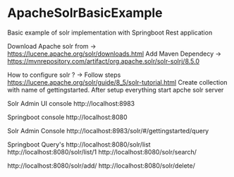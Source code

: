# ApacheSolrBasicExample
Basic example of solr implementation with Springboot Rest application

Download Apache solr from
-> https://lucene.apache.org/solr/downloads.html
Add Maven Dependecy
-> https://mvnrepository.com/artifact/org.apache.solr/solr-solrj/8.5.0


How to configure solr ?
-> Follow steps https://lucene.apache.org/solr/guide/8_5/solr-tutorial.html
Create collection with name of gettingstarted. After setup everything start apche solr server

Solr Admin UI console
http://localhost:8983

Springboot console
http://localhost:8080

Solr Admin Console
http://localhost:8983/solr/#/gettingstarted/query

Springboot Query's 
http://localhost:8080/solr/list
http://localhost:8080/solr/list/1
http://localhost:8080/solr/search/<search keyword>
http://localhost:8080/solr/add/<add text>
http://localhost:8080/solr/delete/<id>
